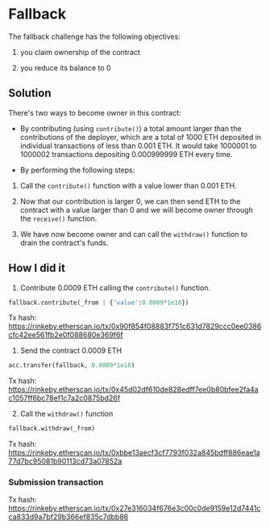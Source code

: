 # Fallback

The fallback challenge has the following objectives:

1. you claim ownership of the contract

2. you reduce its balance to 0

## Solution

There's two ways to become owner in this contract:

* By contributing (using `contribute()`) a total amount larger than the contributions of the deployer, which are a total of 1000 ETH deposited in individual transactions of less than 0.001 ETH. It would take 1000001 to 1000002 transactions depositing 0.000999999 ETH every time.

* By performing the following steps:

1. Call the `contribute()` function with a value lower than 0.001 ETH.

2. Now that our contribution is larger 0, we can then send ETH to the contract with a value larger than 0 and we will become owner through the `receive()` function.

3. We have now become owner and can call the `withdraw()` function to drain the contract's funds.

## How I did it

1. Contribute 0.0009 ETH calling the `contribute()` function.

```python
fallback.contribute(_from | {'value':0.0009*1e18})
```

Tx hash: https://rinkeby.etherscan.io/tx/0x90f854f08883f751c631d7829ccc0ee0386cfc42ee561fb2e0f088680e369f6f

1. Send the contract 0.0009 ETH

```python
acc.transfer(fallback, 0.0009*1e18)
```

Tx hash: https://rinkeby.etherscan.io/tx/0x45d02df610de828edff7ee0b80bfee2fa4ac1057ff6bc78ef1c7a2c0875bd26f

2. Call the `withdraw()` function

```python
fallback.withdraw(_from)
```

Tx hash: https://rinkeby.etherscan.io/tx/0xbbe13aecf3cf7793f032a845bdff886eae1a77d7bc95081b90113cd73a07852a

### Submission transaction

Tx hash: https://rinkeby.etherscan.io/tx/0x27e316034f676e3c00c0de9159e12d7441cca833d9a7bf29b366ef835c7dbb86
